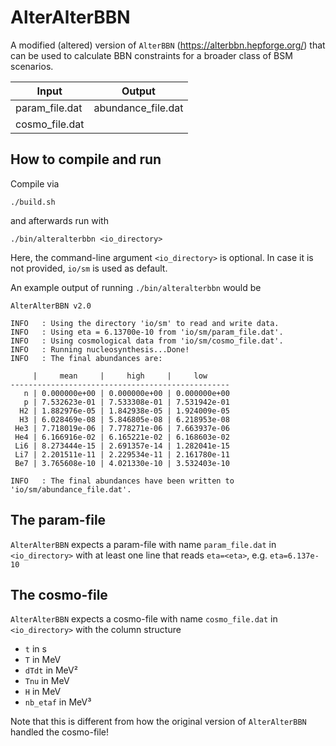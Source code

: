 # AlterAlterBBN
A modified (altered) version of ``AlterBBN`` (https://alterbbn.hepforge.org/) that can be used to calculate BBN constraints for a broader class of BSM scenarios.

| Input          | Output             |
| -------------- | ------------------ |
| param_file.dat | abundance_file.dat |
| cosmo_file.dat |                    |

## How to compile and run
Compile via
```
./build.sh
```
and afterwards run with
```
./bin/alteralterbbn <io_directory>
```
Here, the command-line argument ``<io_directory>`` is optional. In case it is not provided, ``io/sm`` is used as default.

An example output of running ``./bin/alteralterbbn`` would be
```
AlterAlterBBN v2.0

INFO   : Using the directory 'io/sm' to read and write data.
INFO   : Using eta = 6.13700e-10 from 'io/sm/param_file.dat'.
INFO   : Using cosmological data from 'io/sm/cosmo_file.dat'.
INFO   : Running nucleosynthesis...Done!
INFO   : The final abundances are:

     |     mean     |     high     |     low
-------------------------------------------------
   n | 0.000000e+00 | 0.000000e+00 | 0.000000e+00
   p | 7.532623e-01 | 7.533308e-01 | 7.531942e-01
  H2 | 1.882976e-05 | 1.842938e-05 | 1.924009e-05
  H3 | 6.028469e-08 | 5.846805e-08 | 6.218953e-08
 He3 | 7.718019e-06 | 7.778271e-06 | 7.663937e-06
 He4 | 6.166916e-02 | 6.165221e-02 | 6.168603e-02
 Li6 | 8.273444e-15 | 2.691357e-14 | 1.282041e-15
 Li7 | 2.201511e-11 | 2.229534e-11 | 2.161780e-11
 Be7 | 3.765608e-10 | 4.021330e-10 | 3.532403e-10

INFO   : The final abundances have been written to 'io/sm/abundance_file.dat'.
```

## The param-file
``AlterAlterBBN`` expects a param-file with name ``param_file.dat`` in ``<io_directory>`` with at least one line that reads ``eta=<eta>``, e.g. ``eta=6.137e-10``

## The cosmo-file
``AlterAlterBBN`` expects a cosmo-file with name ``cosmo_file.dat`` in ``<io_directory>`` with the column structure
* ``t`` in s
* ``T`` in MeV
* ``dTdt`` in MeV²
* ``Tnu`` in MeV
* ``H`` in MeV
* ``nb_etaf`` in MeV³

Note that this is different from how the original version of ``AlterAlterBBN`` handled the cosmo-file!
